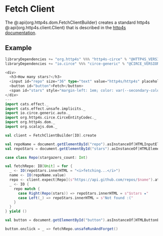 # Fetch Client

The @:api(org.http4s.dom.FetchClientBuilder) creates a standard http4s @:api(org.http4s.client.Client) that is described in the [http4s documentation](https://http4s.org/v0.23/docs/client.html).

## Example

```scala
libraryDependencies += "org.http4s" %%% "http4s-circe" % "@HTTP4S_VERSION@"
libraryDependencies += "io.circe" %%% "circe-generic" % "@CIRCE_VERSION@"
```

```scala mdoc:js
<div>
  <h3>How many stars?</h3>
  <input id="repo" size="36" type="text" value="http4s/http4s" placeholder="http4s/http4s">
  <button id="button">Fetch</button>
  <span id="stars" style="margin-left: 1em; color: var(--secondary-color)"><span>
</div>
---
import cats.effect._
import cats.effect.unsafe.implicits._
import io.circe.generic.auto._
import org.http4s.circe.CirceEntityCodec._
import org.http4s.dom._
import org.scalajs.dom._

val client = FetchClientBuilder[IO].create

val repoName = document.getElementById("repo").asInstanceOf[HTMLInputElement]
val repoStars = document.getElementById("stars").asInstanceOf[HTMLElement]

case class Repo(stargazers_count: Int)

val fetchRepo: IO[Unit] = for {
  _ <- IO(repoStars.innerHTML = "<i>fetching...</i>")
  name <- IO(repoName.value)
  repo <- client.expect[Repo](s"https://api.github.com/repos/$name").attempt
  _ <- IO {
    repo match {
      case Right(Repo(stars)) => repoStars.innerHTML = s"$stars ★"
      case Left(_) => repoStars.innerHTML = s"Not found :("
    }
  }
} yield ()

val button = document.getElementById("button").asInstanceOf[HTMLButtonElement]

button.onclick = _ => fetchRepo.unsafeRunAndForget()
```
